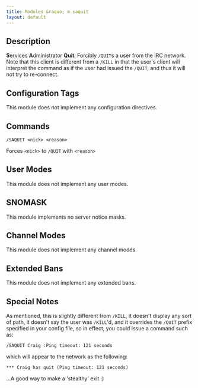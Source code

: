 ```yaml
---
title: Modules &raquo; m_saquit
layout: default
---
```


## Description

**S**ervices **A**dministrator **Quit**. Forcibly `/QUIT`s a user from the IRC network. Note that this client is
different from a `/KILL` in that the user's client will interpret the command as if the user had issued the `/QUIT`,
and thus it will not try to re-connect.

## Configuration Tags

This module does not implement any configuration directives.

## Commands

`/SAQUIT <nick> <reason>`

Forces `<nick>` to `/QUIT` with `<reason>`

## User Modes

This module does not implement any user modes.

## SNOMASK

This module implements no server notice masks.

## Channel Modes

This module does not implement any channel modes.

## Extended Bans

This module does not implement any extended bans.

## Special Notes

As mentioned, this is slightly different from `/KILL`, it doesn't display any sort of path, it doesn't say the user 
was `/KILL`'d, and it overrides the `/QUIT` prefix specified in your config file, so in effect, you could issue a 
command such as:

`/SAQUIT Craig :Ping timeout: 121 seconds`

which will appear to the network as the following:

`*** Craig has quit (Ping timeout: 121 seconds)`

...A good way to make a 'stealthy' exit :) 
